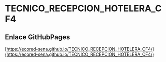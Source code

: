 # **TECNICO_RECEPCION_HOTELERA_CF4**

## **Enlace GitHubPages**

[https://ecored-sena.github.io/TECNICO_RECEPCION_HOTELERA_CF4/](https://ecored-sena.github.io/TECNICO_RECEPCION_HOTELERA_CF4/)

